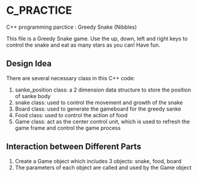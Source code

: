 # C_PRACTICE
C++ programming parctice : Greedy Snake (Nibbles)

This file is a Greedy Snake game. Use the up, down, left and right keys to control the snake and eat as many stars as you can!
Have fun.

## Design Idea
There are several necessary class in this C++ code:
1. sanke_position class: a 2 dimension data structure to store the position of sanke body
2. snake class: used to control the movement and growth of the snake
3. Board class: used to generate the gameboard for the greedy sanke
4. Food class: used to control the action of food
5. Game class: act as the center control unit, which is used to refresh the game frame and control the game process

## Interaction between Different Parts
1. Create a Game object which includes 3 objects: snake, food, board
2. The parameters of each object are called and used by the Game object
